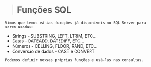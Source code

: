 ># Funções SQL
    Vimos que temos várias funcções já disponíveis no SQL Server para serem usadas:
* Strings - SUBSTRING, LEFT, LTRIM, ETC...
* Datas - DATEADD, DATEDIFF, ETC...
* Números - CELLING, FLOOR, RAND, ETC...
* Conversão de dados - CAST e CONVERT
>
    Podemos definir nossas próprias funções e usá-las nas consultas.